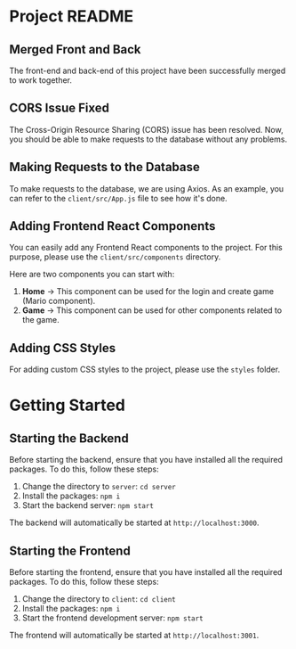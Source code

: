 # Project README

## Merged Front and Back

The front-end and back-end of this project have been successfully merged to work together.

## CORS Issue Fixed

The Cross-Origin Resource Sharing (CORS) issue has been resolved. Now, you should be able to make requests to the database without any problems.

## Making Requests to the Database

To make requests to the database, we are using Axios. As an example, you can refer to the `client/src/App.js` file to see how it's done.

## Adding Frontend React Components

You can easily add any Frontend React components to the project. For this purpose, please use the `client/src/components` directory.

Here are two components you can start with:

1. **Home** -> This component can be used for the login and create game (Mario component).
2. **Game** -> This component can be used for other components related to the game.

## Adding CSS Styles

For adding custom CSS styles to the project, please use the `styles` folder.

# Getting Started

## Starting the Backend

Before starting the backend, ensure that you have installed all the required packages. To do this, follow these steps:

1. Change the directory to `server`: `cd server`
2. Install the packages: `npm i`
3. Start the backend server: `npm start`

The backend will automatically be started at `http://localhost:3000`.

## Starting the Frontend

Before starting the frontend, ensure that you have installed all the required packages. To do this, follow these steps:

1. Change the directory to `client`: `cd client`
2. Install the packages: `npm i`
3. Start the frontend development server: `npm start`

The frontend will automatically be started at `http://localhost:3001`.
